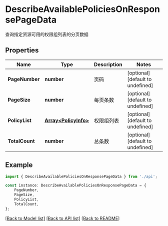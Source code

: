 # DescribeAvailablePoliciesOnResponsePageData

查询指定资源可用的权限组列表的分页数据

## Properties

Name | Type | Description | Notes
------------ | ------------- | ------------- | -------------
**PageNumber** | **number** | 页码 | [optional] [default to undefined]
**PageSize** | **number** | 每页条数 | [optional] [default to undefined]
**PolicyList** | [**Array&lt;PolicyInfo&gt;**](PolicyInfo.md) | 权限组列表 | [optional] [default to undefined]
**TotalCount** | **number** | 总条数 | [optional] [default to undefined]

## Example

```typescript
import { DescribeAvailablePoliciesOnResponsePageData } from './api';

const instance: DescribeAvailablePoliciesOnResponsePageData = {
    PageNumber,
    PageSize,
    PolicyList,
    TotalCount,
};
```

[[Back to Model list]](../README.md#documentation-for-models) [[Back to API list]](../README.md#documentation-for-api-endpoints) [[Back to README]](../README.md)
